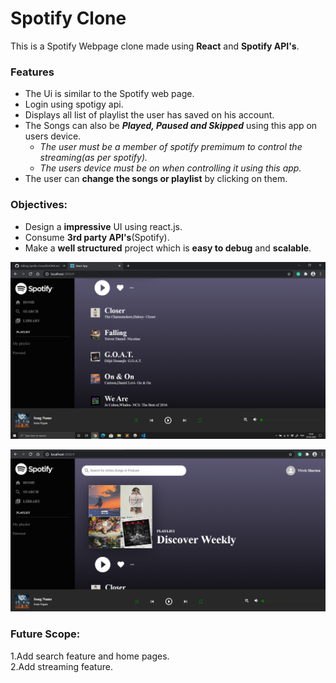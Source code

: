 # Spotify Clone
This is a Spotify Webpage clone made using **React** and **Spotify API's**.  
### Features
* The Ui is similar to the Spotify web page.  
* Login using spotigy api.  
* Displays all list of playlist the user has saved on his account.  
* The Songs can also be _**Played, Paused and Skipped**_ using this app on users device.  
  - _The user must be a member of spotify premimum to control the streaming(as per spotify)._  
  - _The users device must be on when controlling it using this app._  
* The user can **change the songs or playlist** by clicking on them.  

### Objectives:  
* Design a **impressive** UI using react.js.  
* Consume **3rd party API's**(Spotify).  
* Make a **well structured** project which is **easy to debug** and **scalable**.  
  
![Alt text](/public/Sample1.png?raw=true "Optional Title")
  
    
![Alt text](/public/Sample2.png?raw=true "Optional Title")    
### Future Scope:  
1.Add search feature and home pages.  
2.Add streaming feature.
